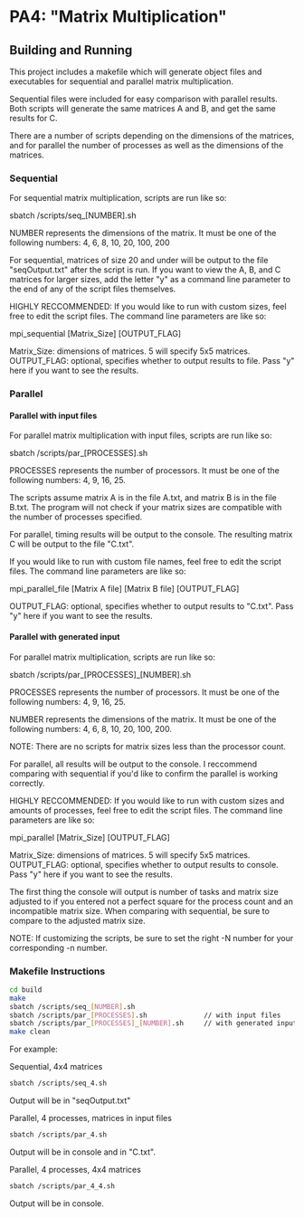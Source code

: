 # PA4: "Matrix Multiplication"

## Building and Running

This project includes a makefile which will generate object files and executables for sequential and parallel matrix multiplication. 

Sequential files were included for easy comparison with parallel results. Both scripts
will generate the same matrices A and B, and get the same results for C.

There are a number of scripts depending on the dimensions of the matrices,
and for parallel the number of processes as well as the dimensions of the 
matrices.

### Sequential 

For sequential matrix multiplication, scripts are run like so:

sbatch /scripts/seq_[NUMBER].sh

NUMBER represents the dimensions of the matrix. It must be one of the following
numbers: 4, 6, 8, 10, 20, 100, 200

For sequential, matrices of size 20 and under will be output to the file "seqOutput.txt" after the script is run.
If you want to view the A, B, and C matrices for larger sizes, add the letter "y" as a command line parameter
to the end of any of the script files themselves. 

HIGHLY RECCOMMENDED: If you would like to run with custom sizes, feel free
to edit the script files. The command line parameters are like so:

mpi_sequential [Matrix_Size] [OUTPUT_FLAG]

Matrix_Size: dimensions of matrices. 5 will specify 5x5 matrices.
OUTPUT_FLAG: optional, specifies whether to output results to file. 
Pass "y" here if you want to see the results.

### Parallel


#### Parallel with input files
For parallel matrix multiplication with input files, scripts are run like so:

sbatch /scripts/par_[PROCESSES].sh

PROCESSES represents the number of processors. It must be one of the following
numbers: 4, 9, 16, 25. 

The scripts assume matrix A is in the file A.txt, and matrix B is in the file
B.txt. The program will not check if your matrix sizes are compatible with the 
number of processes specified.

For parallel, timing results will be output to the console. The resulting matrix
C will be output to the file "C.txt".

If you would like to run with custom file names, feel free to edit the script
files. The command line parameters are like so:

mpi_parallel_file [Matrix A file] [Matrix B file] [OUTPUT_FLAG]

OUTPUT_FLAG: optional, specifies whether to output results to "C.txt". 
Pass "y" here if you want to see the results.

#### Parallel with generated input
For parallel matrix multiplication, scripts are run like so:

sbatch /scripts/par_[PROCESSES]_[NUMBER].sh

PROCESSES represents the number of processors. It must be one of the following
numbers: 4, 9, 16, 25. 

NUMBER represents the dimensions of the matrix. It must be one of the following
numbers: 4, 6, 8, 10, 20, 100, 200. 

NOTE: There are no scripts for matrix sizes less than the processor count.

For parallel, all results will be output to the console. I reccommend comparing 
with sequential if you'd like to confirm the parallel is working correctly.

HIGHLY RECCOMMENDED: If you would like to run with custom sizes and amounts of
processes, feel free to edit the script files. The command line parameters are like so:

mpi_parallel [Matrix_Size] [OUTPUT_FLAG]

Matrix_Size: dimensions of matrices. 5 will specify 5x5 matrices.
OUTPUT_FLAG: optional, specifies whether to output results to console. 
Pass "y" here if you want to see the results.

The first thing the console will output is number of tasks and matrix size
adjusted to if you entered not a perfect square for the process count and
an incompatible matrix size. When comparing with sequential, be sure to compare
to the adjusted matrix size.

NOTE: If customizing the scripts, be sure to set the right -N number for your
corresponding -n number.


### Makefile Instructions

```bash
cd build
make
sbatch /scripts/seq_[NUMBER].sh
sbatch /scripts/par_[PROCESSES].sh              // with input files
sbatch /scripts/par_[PROCESSES]_[NUMBER].sh     // with generated input
make clean
```

For example:

Sequential, 4x4 matrices
```bash
sbatch /scripts/seq_4.sh
```
Output will be in "seqOutput.txt"

Parallel, 4 processes, matrices in input files
```bash
sbatch /scripts/par_4.sh
```
Output will be in console and in "C.txt".


Parallel, 4 processes, 4x4 matrices
```bash
sbatch /scripts/par_4_4.sh
```
Output will be in console.

